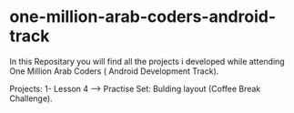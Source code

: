 # one-million-arab-coders-android-track

In this Repositary you will find all the projects i developed 
while attending One Million Arab Coders ( Android Development Track).

Projects:
1- Lesson 4 --> Practise Set: Bulding layout (Coffee Break Challenge).
